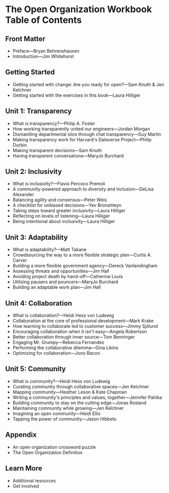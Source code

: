 # The Open Organization Workbook Table of Contents

## Front Matter

- Preface—Bryan Behrenshausen
- Introduction—Jim Whitehurst

## Getting Started

- Getting started with change: Are you ready for open?—Sam Knuth & Jen Kelchner
- Getting started with the exercises in this book—Laura Hilliger

## Unit 1: Transparency

- What is transparency?—Philip A. Foster
- How working transparently united our engineers—Jordan Morgan
- Dismantling departmental silos through chat transparency—Guy Martin
- Making transparency work for Harvard's Dataverse Project—Philip Durbin
- Making transparent decisions—Sam Knuth
- Having transparent conversations—MaryJo Burchard

## Unit 2: Inclusivity

- What is inclusivity?—Flavio Percoco Premoli
- A community-powered approach to diversity and inclusion—DeLisa Alexander
- Balancing agility and consensus—Peter Weis
- A checklist for unbiased decisions—Yev Bronshteyn
- Taking steps toward greater inclusivity—Laura Hilliger
- Reflecting on levels of listening—Laura Hilliger
- Being intentional about inclusivity—Laura Hilliger

## Unit 3: Adaptability

- What is adaptability?—Matt Takane
- Crowdsourcing the way to a more flexible strategic plan—Curtis A. Carver
- Building a more flexible government agency—Dereck Vanlandingham
- Assessing threats and opportunities—Jim Hall
- Avoiding project death by hand-off—Catherine Louis
- Utilizing pausers and pouncers—MaryJo Burchard
- Building an adaptable work plan—Jim Hall

## Unit 4: Collaboration

- What is collaboration?—Heidi Hess von Ludewig
- Collaboration at the core of professional development—Mark Krake
- How learning to collaborate led to customer success—Jimmy Sjölund
- Encouraging collaboration when it isn't easy—Angela Robertson
- Better collaboration through inner source—Tom Benninger
- Engaging Mr. Grumpy—Rebecca Fernandez
- Performing the collaborative dilemma—Gina Likins
- Optimizing for collaboration—Jono Bacon

## Unit 5: Community

- What is community?—Heidi Hess von Ludewig
- Curating community through collaborative spaces—Jen Kelchner
- Mapping community—Heather Leson & Kate Chapman
- Writing a community's principles and values, together—Jennifer Pahlka
- Building community to stay on the cutting edge—Jonas Rosland
- Maintaining community while growing—Jen Kelchner
- Imagining an open community—Heidi Ellis
- Tapping the power of community—Jason Hibbets

## Appendix

- An open organization crossword puzzle
- The Open Organization Definition

## Learn More

- Additional resources
- Get involved
